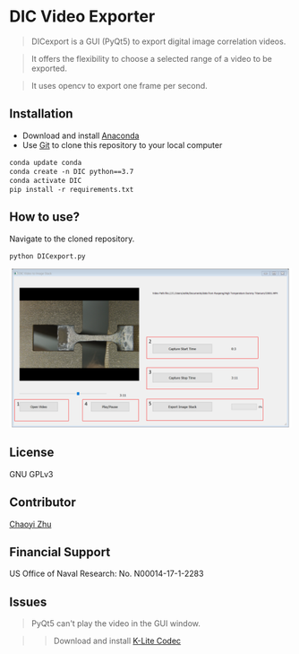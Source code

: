 # DIC Video Exporter

> DICexport is a GUI (PyQt5) to export digital image correlation videos.

> It offers the flexibility to choose a selected range of a video to be exported. 

> It uses opencv to export one frame per second.


## Installation

- Download and install [Anaconda](https://docs.conda.io/en/latest/miniconda.html#) 
- Use [Git](https://git-scm.com/downloads) to clone this repository to your local computer

```
conda update conda
conda create -n DIC python==3.7
conda activate DIC
pip install -r requirements.txt
```

## How to use?

Navigate to the cloned repository.

```python
python DICexport.py
```

<img src="exportGUI.png" alt="drawing" width="800"/>

## License

GNU GPLv3

## Contributor

[Chaoyi Zhu](https://github.com/ChaoyiZhu93)

## Financial Support

US Office of Naval Research: No. N00014-17-1-2283

## Issues

> PyQt5 can't play the video in the GUI window.

> > Download and install [K-Lite Codec](https://codecguide.com/download_k-lite_codec_pack_basic.htm) 